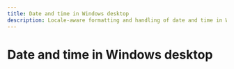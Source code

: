 ```yaml
---
title: Date and time in Windows desktop
description: Locale-aware formatting and handling of date and time in Windows desktop
---
```

# Date and time in Windows desktop
